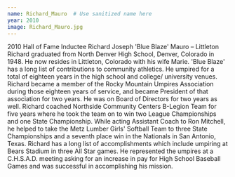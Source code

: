 ```yaml
---
name: Richard_Mauro  # Use sanitized name here
year: 2010
image: Richard_Mauro.jpg
---
```


2010 Hall of Fame Inductee Richard Joseph 'Blue Blaze' Mauro –
Littleton
Richard graduated from North Denver High School, Denver, Colorado in 1948. He now resides
in Littleton, Colorado with his wife Marie.
'Blue Blaze' has a long list of contributions to community athletics. He umpired for a total of
eighteen years in the high school and college/ university venues.
Richard became a member of the Rocky Mountain Umpires Association during those eighteen
years of service, and became President of that association for two years. He was on Board of
Directors for two years as well.
Richard coached Northside Community Centers B-Legion Team for five years where he took the
team on to win two League Championships and one State Championship.
While acting Assistant Coach to Ron Mitchell, he helped to take the Metz Lumber Girls' Softball
Team to three State Championships and a seventh place win in the Nationals in San Antonio,
Texas.
Richard has a long list of accomplishments which include umpiring at Bears Stadium in three All
Star games.
He represented the umpires at a C.H.S.A.D. meeting asking for an increase in pay for High School
Baseball Games and was successful in accomplishing his mission.